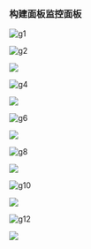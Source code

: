 ### 构建面板监控面板





![g1](https://s2.loli.net/2022/05/09/ZxJa8976VXRyGHh.png)

![g2](https://s2.loli.net/2022/05/09/VwKnNGTzkd5Fu4a.png)

![](https://s2.loli.net/2022/05/09/VwKnNGTzkd5Fu4a.png)

![g4](https://s2.loli.net/2022/05/09/iNWAM2cxfFEQy5L.png)

![](https://s2.loli.net/2022/05/09/iNWAM2cxfFEQy5L.png)

![g6](https://s2.loli.net/2022/05/09/dTeVDoCZS67yMYr.png)

![](https://s2.loli.net/2022/05/09/dTeVDoCZS67yMYr.png)

![g8](https://s2.loli.net/2022/05/09/QxzXhgYy5HNp3UZ.png)

![](https://s2.loli.net/2022/05/09/QxzXhgYy5HNp3UZ.png)

![g10](https://s2.loli.net/2022/05/09/oa7XgubW8py5HYn.png)

![](https://s2.loli.net/2022/05/09/oa7XgubW8py5HYn.png)

![g12](https://s2.loli.net/2022/05/09/wAF4hsCl2xdqL87.png)

![](https://s2.loli.net/2022/05/09/wAF4hsCl2xdqL87.png)